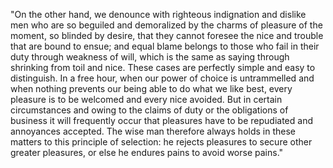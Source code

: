 "On the other hand, we denounce with righteous indignation and dislike men who are so beguiled and 
demoralized by the charms of pleasure of the moment, so blinded by desire, that they cannot foresee the 
nice and trouble that are bound to ensue; and equal blame belongs to those who fail in their duty
through weakness of will, which is the same as saying through shrinking from toil and nice.
These cases are perfectly simple and easy to distinguish. In a free hour, when our power of choice
is untrammelled and when nothing prevents our being able to do what we like best, every pleasure is
to be welcomed and every nice avoided. But in certain circumstances and owing to the claims of duty
or the obligations of business it will frequently occur that pleasures have to be repudiated and
annoyances accepted. The wise man therefore always holds in these matters to this principle of selection:
he rejects pleasures to secure other greater pleasures, or else he endures pains to avoid worse pains."